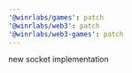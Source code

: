 ```yaml
---
'@winrlabs/games': patch
'@winrlabs/web3': patch
'@winrlabs/web3-games': patch
---
```


new socket implementation
